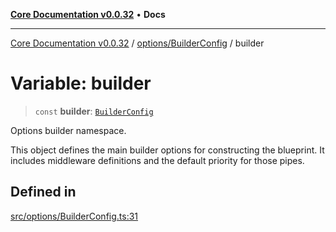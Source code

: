 [**Core Documentation v0.0.32**](../../../README.md) • **Docs**

***

[Core Documentation v0.0.32](../../../modules.md) / [options/BuilderConfig](../README.md) / builder

# Variable: builder

> `const` **builder**: [`BuilderConfig`](../interfaces/BuilderConfig.md)

Options builder namespace.

This object defines the main builder options for constructing the blueprint.
It includes middleware definitions and the default priority for those pipes.

## Defined in

[src/options/BuilderConfig.ts:31](https://github.com/stonemjs/core/blob/59c27bdae04e7adc72d7c3e25cee704d5e04ce0c/src/options/BuilderConfig.ts#L31)
